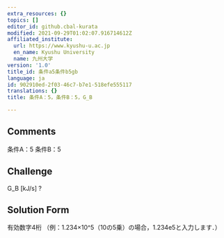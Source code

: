 ```yaml
---
extra_resources: {}
topics: []
editor_id: github.cbal-kurata
modified: 2021-09-29T01:02:07.916714612Z
affiliated_institute:
  url: https://www.kyushu-u.ac.jp
  en_name: Kyushu University
  name: 九州大学
version: '1.0'
title_id: 条件a5条件b5gb
language: ja
id: 902910ed-2f03-46c7-b7e1-518efe555117
translations: {}
title: 条件A：5，条件B：5，G_B

---
```


## Comments
条件A：5
条件B：5

## Challenge
G_B [kJ/s] ?

## Solution Form
有効数字4桁
（例：1.234×10^5（10の5乗）の場合，1.234e5と入力します．）




